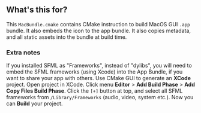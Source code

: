 ## What's this for?

This `MacBundle.cmake` contains CMake instruction to build MacOS GUI `.app` bundle. It also embeds the icon to the app bundle.  It also copies metadata, and all static assets into the bundle at build time. 

### Extra notes
If you installed SFML as "Frameworks", instead of "dylibs", you will need to embed the SFML frameworks (using Xcode) into the App Bundle, if you want to share your app with others. Use CMake GUI to generate an **XCode** project. Open project in XCode. Click menu **Editor** > **Add Build Phase** > **Add Copy Files Build Phase**. Click the `[+]` button at top, and select all SFML frameworks from `/Library/Frameworks` (audio, video, system etc.). Now you can **Build** your project. 

